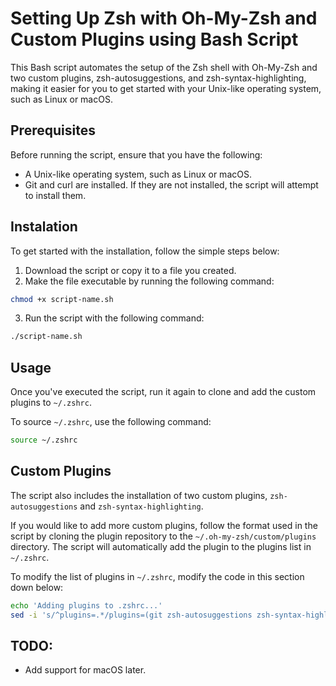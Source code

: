 # Setting Up Zsh with Oh-My-Zsh and Custom Plugins using Bash Script

This Bash script automates the setup of the Zsh shell with Oh-My-Zsh and two custom plugins, zsh-autosuggestions, and zsh-syntax-highlighting, making it easier for you to get started with your Unix-like operating system, such as Linux or macOS.

## Prerequisites

Before running the script, ensure that you have the following:

- A Unix-like operating system, such as Linux or macOS.
- Git and curl are installed. If they are not installed, the script will attempt to install them.


## Instalation

To get started with the installation, follow the simple steps below:

1. Download the script or copy it to a file you created.
2. Make the file executable by running the following command:
```bash
chmod +x script-name.sh
```

3. Run the script with the following command:
```bash
./script-name.sh
```

## Usage
Once you've executed the script, run it again to clone and add the custom plugins to `~/.zshrc`.


To source `~/.zshrc`, use the following command:
```bash
source ~/.zshrc
```

## Custom Plugins
The script also includes the installation of two custom plugins, `zsh-autosuggestions` and `zsh-syntax-highlighting`.

If you would like to add more custom plugins, follow the format used in the script by cloning the plugin repository to the `~/.oh-my-zsh/custom/plugins` directory. The script will automatically add the plugin to the plugins list in `~/.zshrc`.

To modify the list of plugins in `~/.zshrc`, modify the code in this section down below:

```bash
echo 'Adding plugins to .zshrc...'
sed -i 's/^plugins=.*/plugins=(git zsh-autosuggestions zsh-syntax-highlighting ...)/' ~/.zshrc
```

## TODO:
- Add support for macOS later.
